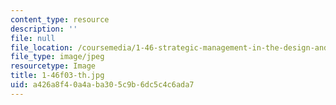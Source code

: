 ```yaml
---
content_type: resource
description: ''
file: null
file_location: /coursemedia/1-46-strategic-management-in-the-design-and-construction-value-chain-fall-2003/a426a8f40a4aba305c9b6dc5c4c6ada7_1-46f03-th.jpg
file_type: image/jpeg
resourcetype: Image
title: 1-46f03-th.jpg
uid: a426a8f4-0a4a-ba30-5c9b-6dc5c4c6ada7
---
```

